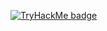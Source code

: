 [![TryHackMe badge](https://tryhackme-badges.s3.amazonaws.com/fonoxy1.png)](https://tryhackme.com/profile/fonoxy1)
